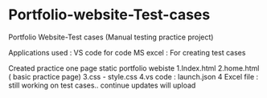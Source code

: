 # Portfolio-website-Test-cases
Portfolio Website-Test cases (Manual testing practice project)

Applications used : VS code for code 
 MS excel : For creating test cases

Created practice one page static portfolio webiste 
1.Index.html
2.home.html ( basic practice page)
3.css - style.css
4.vs code : launch.json
4 Excel file : still working on test cases.. continue updates will upload

